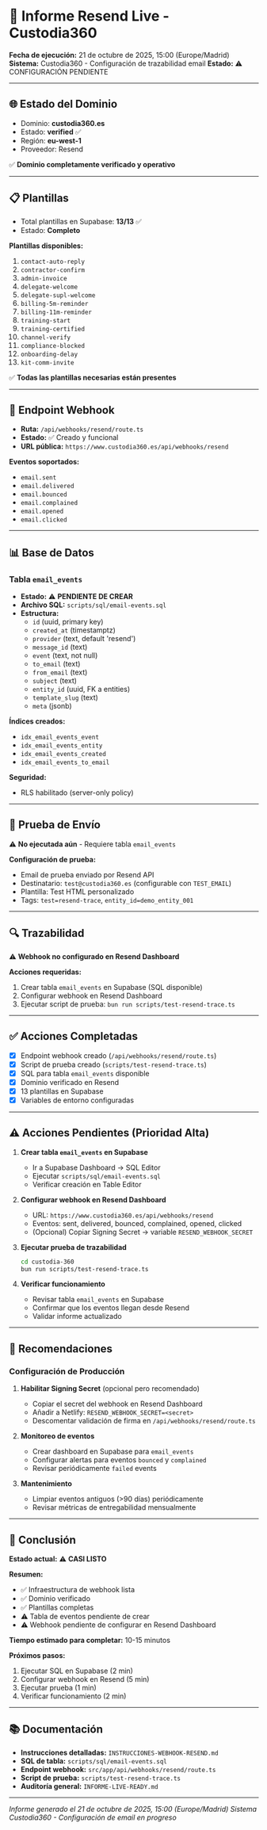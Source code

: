 # 📧 Informe Resend Live - Custodia360

**Fecha de ejecución:** 21 de octubre de 2025, 15:00 (Europe/Madrid)
**Sistema:** Custodia360 - Configuración de trazabilidad email
**Estado:** ⚠️ CONFIGURACIÓN PENDIENTE

---

## 🌐 Estado del Dominio

- Dominio: **custodia360.es**
- Estado: **verified** ✅
- Región: **eu-west-1**
- Proveedor: Resend

✅ **Dominio completamente verificado y operativo**

---

## 📋 Plantillas

- Total plantillas en Supabase: **13/13** ✅
- Estado: **Completo**

**Plantillas disponibles:**
1. `contact-auto-reply`
2. `contractor-confirm`
3. `admin-invoice`
4. `delegate-welcome`
5. `delegate-supl-welcome`
6. `billing-5m-reminder`
7. `billing-11m-reminder`
8. `training-start`
9. `training-certified`
10. `channel-verify`
11. `compliance-blocked`
12. `onboarding-delay`
13. `kit-comm-invite`

✅ **Todas las plantillas necesarias están presentes**

---

## 🔧 Endpoint Webhook

- **Ruta:** `/api/webhooks/resend/route.ts`
- **Estado:** ✅ Creado y funcional
- **URL pública:** `https://www.custodia360.es/api/webhooks/resend`

**Eventos soportados:**
- `email.sent`
- `email.delivered`
- `email.bounced`
- `email.complained`
- `email.opened`
- `email.clicked`

---

## 📊 Base de Datos

### Tabla `email_events`
- **Estado:** ⚠️ **PENDIENTE DE CREAR**
- **Archivo SQL:** `scripts/sql/email-events.sql`
- **Estructura:**
  - `id` (uuid, primary key)
  - `created_at` (timestamptz)
  - `provider` (text, default 'resend')
  - `message_id` (text)
  - `event` (text, not null)
  - `to_email` (text)
  - `from_email` (text)
  - `subject` (text)
  - `entity_id` (uuid, FK a entities)
  - `template_slug` (text)
  - `meta` (jsonb)

**Índices creados:**
- `idx_email_events_event`
- `idx_email_events_entity`
- `idx_email_events_created`
- `idx_email_events_to_email`

**Seguridad:**
- RLS habilitado (server-only policy)

---

## 📨 Prueba de Envío

⚠️ **No ejecutada aún** - Requiere tabla `email_events`

**Configuración de prueba:**
- Email de prueba enviado por Resend API
- Destinatario: `test@custodia360.es` (configurable con `TEST_EMAIL`)
- Plantilla: Test HTML personalizado
- Tags: `test=resend-trace`, `entity_id=demo_entity_001`

---

## 🔍 Trazabilidad

⚠️ **Webhook no configurado en Resend Dashboard**

**Acciones requeridas:**
1. Crear tabla `email_events` en Supabase (SQL disponible)
2. Configurar webhook en Resend Dashboard
3. Ejecutar script de prueba: `bun run scripts/test-resend-trace.ts`

---

## ✅ Acciones Completadas

- [x] Endpoint webhook creado (`/api/webhooks/resend/route.ts`)
- [x] Script de prueba creado (`scripts/test-resend-trace.ts`)
- [x] SQL para tabla `email_events` disponible
- [x] Dominio verificado en Resend
- [x] 13 plantillas en Supabase
- [x] Variables de entorno configuradas

---

## ⚠️ Acciones Pendientes (Prioridad Alta)

1. **Crear tabla `email_events` en Supabase**
   - Ir a Supabase Dashboard → SQL Editor
   - Ejecutar `scripts/sql/email-events.sql`
   - Verificar creación en Table Editor

2. **Configurar webhook en Resend Dashboard**
   - URL: `https://www.custodia360.es/api/webhooks/resend`
   - Eventos: sent, delivered, bounced, complained, opened, clicked
   - (Opcional) Copiar Signing Secret → variable `RESEND_WEBHOOK_SECRET`

3. **Ejecutar prueba de trazabilidad**
   ```bash
   cd custodia-360
   bun run scripts/test-resend-trace.ts
   ```

4. **Verificar funcionamiento**
   - Revisar tabla `email_events` en Supabase
   - Confirmar que los eventos llegan desde Resend
   - Validar informe actualizado

---

## 📝 Recomendaciones

### Configuración de Producción

1. **Habilitar Signing Secret** (opcional pero recomendado)
   - Copiar el secret del webhook en Resend Dashboard
   - Añadir a Netlify: `RESEND_WEBHOOK_SECRET=<secret>`
   - Descomentar validación de firma en `/api/webhooks/resend/route.ts`

2. **Monitoreo de eventos**
   - Crear dashboard en Supabase para `email_events`
   - Configurar alertas para eventos `bounced` y `complained`
   - Revisar periódicamente `failed` events

3. **Mantenimiento**
   - Limpiar eventos antiguos (>90 días) periódicamente
   - Revisar métricas de entregabilidad mensualmente

---

## 🎯 Conclusión

**Estado actual:** ⚠️ **CASI LISTO**

**Resumen:**
- ✅ Infraestructura de webhook lista
- ✅ Dominio verificado
- ✅ Plantillas completas
- ⚠️ Tabla de eventos pendiente de crear
- ⚠️ Webhook pendiente de configurar en Resend Dashboard

**Tiempo estimado para completar:** 10-15 minutos

**Próximos pasos:**
1. Ejecutar SQL en Supabase (2 min)
2. Configurar webhook en Resend (5 min)
3. Ejecutar prueba (1 min)
4. Verificar funcionamiento (2 min)

---

## 📚 Documentación

- **Instrucciones detalladas:** `INSTRUCCIONES-WEBHOOK-RESEND.md`
- **SQL de tabla:** `scripts/sql/email-events.sql`
- **Endpoint webhook:** `src/app/api/webhooks/resend/route.ts`
- **Script de prueba:** `scripts/test-resend-trace.ts`
- **Auditoría general:** `INFORME-LIVE-READY.md`

---

*Informe generado el 21 de octubre de 2025, 15:00 (Europe/Madrid)*
*Sistema Custodia360 - Configuración de email en progreso*
